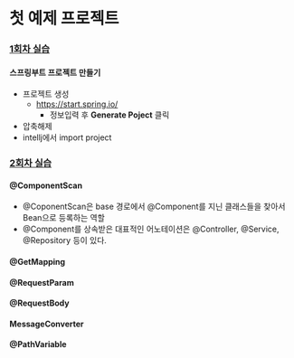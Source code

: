 # 첫 예제 프로젝트
### [1회차 실습](https://github.com/KijungSong/java_edu/tree/1%ED%9A%8C%EC%B0%A8_%EC%8B%A4%EC%8A%B5/firstProject)
#### 스프링부트 프로젝트 만들기
* 프로젝트 생성
  * https://start.spring.io/
    * 정보입력 후 **Generate Poject** 클릭
* 압축해제
* intellj에서 import project

### [2회차 실습](https://github.com/KijungSong/java_edu/tree/2%ED%9A%8C%EC%B0%A8_%EC%8B%A4%EC%8A%B5/firstProject)
#### @ComponentScan
* @CoponentScan은 base 경로에서 @Component를 지닌 클래스들을 찾아서 Bean으로 등록하는 역할
* @Component를 상속받은 대표적인 어노테이션은 @Controller, @Service, @Repository 등이 있다.
#### @GetMapping
#### @RequestParam
#### @RequestBody
#### MessageConverter
#### @PathVariable
